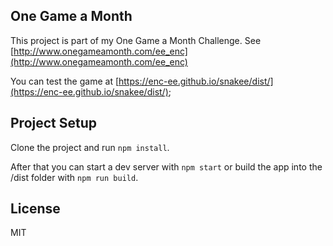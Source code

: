 ## One Game a Month

This project is part of my One Game a Month Challenge.
See [http://www.onegameamonth.com/ee_enc](http://www.onegameamonth.com/ee_enc)

You can test the game at [https://enc-ee.github.io/snakee/dist/](https://enc-ee.github.io/snakee/dist/);

## Project Setup

Clone the project and run `npm install`.

After that you can start a dev server with `npm start` or build the app into the /dist folder with `npm run build`.

## License

MIT
